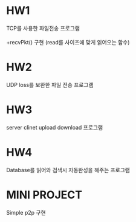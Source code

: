 # HW1
TCP를 사용한 파일전송 프로그램 <br></br>  +recvPkt() 구현 (read를 사이즈에 맞게 읽어오는 함수)

# HW2
<p> UDP loss를 보완한 파일 전송 프로그램 </p>

# HW3
<p> server clinet upload download 프로그램 </p>

# HW4
<p>Database를 읽어와 검색시 자동완성을 해주는 프로그램 </p>

# MINI PROJECT
<p>Simple p2p 구현</p>
